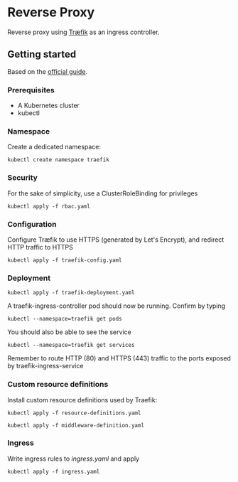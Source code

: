 # Reverse Proxy

Reverse proxy using [Træfik](https://traefik.io/) as an ingress controller.

## Getting started

Based on the [official guide](https://docs.traefik.io/user-guide/kubernetes/).

### Prerequisites

* A Kubernetes cluster
* kubectl

### Namespace

Create a dedicated namespace:

```
kubectl create namespace traefik
```

### Security

For the sake of simplicity, use a ClusterRoleBinding for privileges

```
kubectl apply -f rbac.yaml
```

### Configuration

Configure Træfik to use HTTPS (generated by Let's Encrypt), and redirect HTTP traffic to HTTPS

```
kubectl apply -f traefik-config.yaml
```

### Deployment

```
kubectl apply -f traefik-deployment.yaml
```

A traefik-ingress-controller pod should now be running. Confirm by typing

```
kubectl --namespace=traefik get pods
```

You should also be able to see the service

```
kubectl --namespace=traefik get services
```

Remember to route HTTP (80) and HTTPS (443) traffic to the ports exposed by traefik-ingress-service

### Custom resource definitions

Install custom resource definitions used by Traefik:

```
kubectl apply -f resource-definitions.yaml

kubectl apply -f middleware-definition.yaml
```

### Ingress

Write ingress rules to *ingress.yaml* and apply

```
kubectl apply -f ingress.yaml
```
